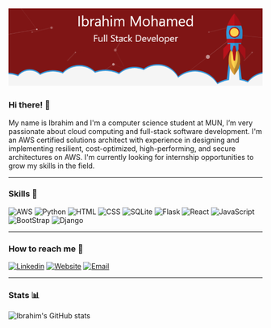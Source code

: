 [![Header](https://github.com/IbrahimCSAE/IbrahimCSAE/blob/main/banner.png "Header")](https://ibrahimcs.me)
---

### Hi there! 👋

My name is Ibrahim and I'm a computer science student at MUN, I’m very passionate about cloud computing and full-stack software development. I'm an AWS certified solutions architect with experience in designing and implementing resilient, cost-optimized, high-performing, and secure architectures on AWS. I'm currently looking for internship opportunities to grow my skills in the field.

---

### Skills 🤹
![AWS](https://img.shields.io/badge/Amazon_AWS-FF9900?style=for-the-badge&logo=amazonaws&logoColor=white)
![Python](https://img.shields.io/badge/Python-FFD43B?style=for-the-badge&logo=python&logoColor=blue)
![HTML](https://img.shields.io/badge/HTML5-E34F26?style=for-the-badge&logo=html5&logoColor=white)
![CSS](https://img.shields.io/badge/CSS3-1572B6?style=for-the-badge&logo=css3&logoColor=white)
![SQLite](https://img.shields.io/badge/SQLite-07405E?style=for-the-badge&logo=sqlite&logoColor=white)
![Flask](https://img.shields.io/badge/Flask-000000?style=for-the-badge&logo=flask&logoColor=white)
![React](https://img.shields.io/badge/React-20232A?style=for-the-badge&logo=react&logoColor=61DAFB)
![JavaScript](https://img.shields.io/badge/JavaScript-323330?style=for-the-badge&logo=javascript&logoColor=F7DF1E)
![BootStrap](https://img.shields.io/badge/Bootstrap-563D7C?style=for-the-badge&logo=bootstrap&logoColor=white)
![Django](https://img.shields.io/badge/Django-092E20?style=for-the-badge&logo=django&logoColor=green)

---
### How to reach me 📱

[![Linkedin](https://img.shields.io/badge/LinkedIn-0077B5?style=for-the-badge&logo=linkedin&logoColor=white)](https://www.linkedin.com/in/imimmohamed/)
[![Website](https://img.shields.io/badge/website-000000?style=for-the-badge&logo=About.me&logoColor=white)](https://ibrahimcs.me)
[![Email](https://img.shields.io/badge/Gmail-D14836?style=for-the-badge&logo=gmail&logoColor=white)](mailto:imimmohamed@mun.ca)

---
### Stats 📊

![Ibrahim's GitHub stats](https://github-readme-stats.vercel.app/api?username=IbrahimCSAE&show_icons=true&theme=dark)











